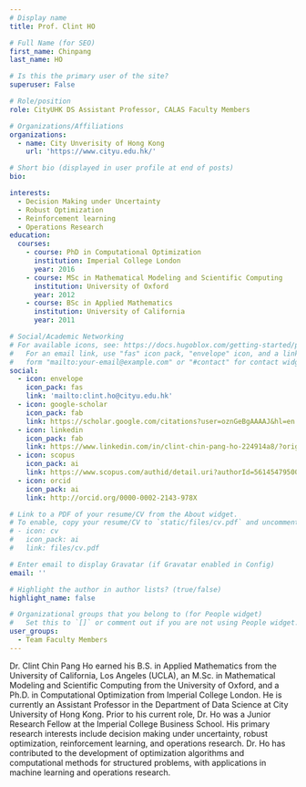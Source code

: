```yaml
---
# Display name
title: Prof. Clint HO

# Full Name (for SEO)
first_name: Chinpang 
last_name: HO

# Is this the primary user of the site?
superuser: False

# Role/position
role: CityUHK DS Assistant Professor, CALAS Faculty Members

# Organizations/Affiliations
organizations:
  - name: City Unverisity of Hong Kong
    url: 'https://www.cityu.edu.hk/'

# Short bio (displayed in user profile at end of posts)
bio: 

interests:
  - Decision Making under Uncertainty
  - Robust Optimization
  - Reinforcement learning
  - Operations Research
education:
  courses:
    - course: PhD in Computational Optimization
      institution: Imperial College London
      year: 2016
    - course: MSc in Mathematical Modeling and Scientific Computing
      institution: University of Oxford
      year: 2012 
    - course: BSc in Applied Mathematics
      institution: University of California
      year: 2011

# Social/Academic Networking
# For available icons, see: https://docs.hugoblox.com/getting-started/page-builder/#icons
#   For an email link, use "fas" icon pack, "envelope" icon, and a link in the
#   form "mailto:your-email@example.com" or "#contact" for contact widget.
social:
  - icon: envelope
    icon_pack: fas
    link: 'mailto:clint.ho@cityu.edu.hk'
  - icon: google-scholar
    icon_pack: fab
    link: https://scholar.google.com/citations?user=oznGeBgAAAAJ&hl=en
  - icon: linkedin
    icon_pack: fab
    link: https://www.linkedin.com/in/clint-chin-pang-ho-224914a8/?originalSubdomain=hk 
  - icon: scopus
    icon_pack: ai
    link: https://www.scopus.com/authid/detail.uri?authorId=56145479500     
  - icon: orcid
    icon_pack: ai
    link: http://orcid.org/0000-0002-2143-978X

# Link to a PDF of your resume/CV from the About widget.
# To enable, copy your resume/CV to `static/files/cv.pdf` and uncomment the lines below.
# - icon: cv
#   icon_pack: ai
#   link: files/cv.pdf

# Enter email to display Gravatar (if Gravatar enabled in Config)
email: ''

# Highlight the author in author lists? (true/false)
highlight_name: false

# Organizational groups that you belong to (for People widget)
#   Set this to `[]` or comment out if you are not using People widget.
user_groups:
  - Team Faculty Members
---
```


Dr. Clint Chin Pang Ho earned his B.S. in Applied Mathematics from the University of California, Los Angeles (UCLA), an M.Sc. in Mathematical Modeling and Scientific Computing from the University of Oxford, and a Ph.D. in Computational Optimization from Imperial College London. He is currently an Assistant Professor in the Department of Data Science at City University of Hong Kong. Prior to his current role, Dr. Ho was a Junior Research Fellow at the Imperial College Business School. His primary research interests include decision making under uncertainty, robust optimization, reinforcement learning, and operations research. Dr. Ho has contributed to the development of optimization algorithms and computational methods for structured problems, with applications in machine learning and operations research.